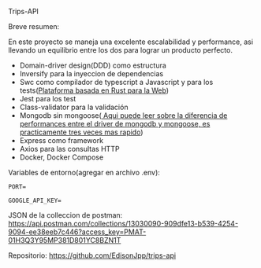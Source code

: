 
Trips-API


Breve resumen: 

En este proyecto se maneja una excelente escalabilidad y performance, asi llevando un equilibrio entre los dos para lograr un producto perfecto. 


- Domain-driver design(DDD) como estructura
- Inversify para la inyeccion de dependencias 
- Swc como compilador de typescript a Javascript y para los tests([Plataforma basada en Rust para la Web](https://swc.rs)) 
- Jest para los test
- Class-validator para la validación
- Mongodb sin mongoose([ Aqui puede leer sobre la diferencia de performances entre el driver de mongodb y mongoose, es practicamente tres veces mas rapido](https://jscrambler.com/blog/mongodb-native-driver-vs-mongoose-performance-benchmarks#:~:text=Overall%2C%20the%20native%20driver%20is,findById%20with%20the%20lean%20option)) 
- Express como framework 
- Axios para las consultas HTTP
- Docker, Docker Compose


Variables de entorno(agregar en archivo .env): 

```
PORT=

GOOGLE_API_KEY=
```



JSON de la colleccion de postman: <https://api.postman.com/collections/13030090-909dfe13-b539-4254-9094-ee38eeb7c446?access_key=PMAT-01H3Q3Y95MP381D801YC8BZN1T>


Repositorio: <https://github.com/EdisonJpp/trips-api>









